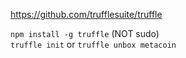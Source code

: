 
https://github.com/trufflesuite/truffle <br>


`npm install -g truffle` (NOT sudo)<br>
`truffle init` or `truffle unbox metacoin`
